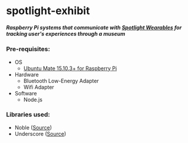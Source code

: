 # spotlight-exhibit

##### Raspberry Pi systems that communicate with [Spotlight Wearables](https://github.com/jordankid93/spotlight-wearable) for tracking user's experiences through a museum

### Pre-requisites:
- OS
  - [Ubuntu Mate 15.10.3+ for Raspberry Pi](https://ubuntu-mate.org/raspberry-pi/)
- Hardware
  - Bluetooth Low-Energy Adapter
  - Wifi Adapter
- Software
  - Node.js


### Libraries used:
- Noble ([Source](https://github.com/sandeepmistry/noble))
- Underscore ([Source](http://underscorejs.org))
